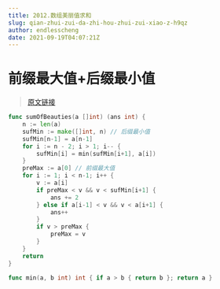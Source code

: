 ```yaml
---
title: 2012.数组美丽值求和
slug: qian-zhui-zui-da-zhi-hou-zhui-zui-xiao-z-h9qz
author: endlesscheng
date: 2021-09-19T04:07:21Z
---
```

# 前缀最大值+后缀最小值
 
> [原文链接](https://leetcode.cn/problems/sum-of-beauty-in-the-array/solution/qian-zhui-zui-da-zhi-hou-zhui-zui-xiao-z-h9qz)
```go
func sumOfBeauties(a []int) (ans int) {
	n := len(a)
	sufMin := make([]int, n) // 后缀最小值
	sufMin[n-1] = a[n-1]
	for i := n - 2; i > 1; i-- {
		sufMin[i] = min(sufMin[i+1], a[i])
	}
	preMax := a[0] // 前缀最大值
	for i := 1; i < n-1; i++ {
		v := a[i]
		if preMax < v && v < sufMin[i+1] {
			ans += 2
		} else if a[i-1] < v && v < a[i+1] {
			ans++
		}
		if v > preMax {
			preMax = v
		}
	}
	return
}

func min(a, b int) int { if a > b { return b }; return a }
```
